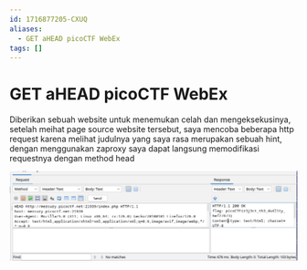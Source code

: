 ```yaml
---
id: 1716877205-CXUQ
aliases:
  - GET aHEAD picoCTF WebEx
tags: []
---
```

# GET aHEAD picoCTF WebEx
Diberikan sebuah website untuk menemukan celah dan mengeksekusinya, setelah meihat page source website tersebut, saya mencoba beberapa http request karena melihat judulnya yang saya rasa merupakan sebuah hint, dengan menggunakan zaproxy saya dapat langsung memodifikasi requestnya dengan method head 

![getaHead.png](assets/imgs/getaHead.png)
